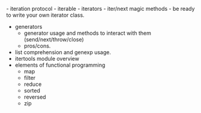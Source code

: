 - iteration protocol
	- iterable
	- iterators
	- iter/next magic methods
	- be ready to write your own iterator class.   
- generators 
	- generator usage and methods to interact with them (send/next/throw/close)
	- pros/cons.   
- list comprehension and genexp usage.   
- itertools module overview   
- elements of functional programming
	- map
	- filter
	- reduce
	- sorted
	- reversed
	- zip